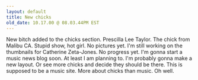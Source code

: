 ```yaml
---
layout: default
title: New chicks
old_date: 10.17.00 @ 08.03.44PM EST
---
```


New bitch added to the chicks section. Prescilla Lee Taylor. The chick from
Malibu CA. Stupid show, hot girl. No pictures yet. I'm still working on the
thumbnails for Catherine Zeta-Jones. No progress yet. I'm gonna start a music
news blog soon. At least I am planning to. I'm probably gonna make a new
layout. Or see more chicks and decide they should be there. This is supposed
to be a music site. More about chicks than music. Oh well.
